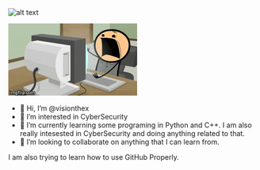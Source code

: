 <img src="(https://github.com/visionthex/SANS2022-Holiday-Hack-Challange/blob/main/Images/giphy.gif" alt="alt text" style="display: block; margin-left: auto; margin-right: auto;">

  ![gif](https://github.com/visionthex/SANS2022-Holiday-Hack-Challange/blob/main/Images/giphy.gif)


- 👋 Hi, I’m @visionthex
- 👀 I’m interested in CyberSecurity
- 🌱 I’m currently learning some programing in Python and C++.  I am also really intesested in CyberSecurity and doing anything related to that.
- 💞️ I’m looking to collaborate on anything that I can learn from.

I am also trying to learn how to use GitHub Properly.


<!---
visionthex/visionthex is a ✨ special ✨ repository because its `README.md` (this file) appears on your GitHub profile.
You can click the Preview link to take a look at your changes.
--->

